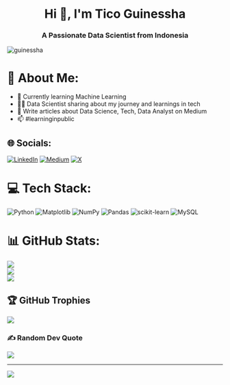 <h1 align="center">Hi 👋, I'm Tico Guinessha</h1>
<h3 align="center">A Passionate Data Scientist from Indonesia</h3>

<p align="left"> <img src="https://komarev.com/ghpvc/?username=guinessha&label=Profile%20views&color=0e75b6&style=flat" alt="guinessha" /> </p>

# 💫 About Me:
- 🌱 Currently learning Machine Learning<br><be>
- 👨‍💻 Data Scientist sharing about my journey and learnings in tech<br><be>
- 📝 Write articles about Data Science, Tech, Data Analyst on Medium<br><be>
- 📫 #learninginpublic


## 🌐 Socials:
[![LinkedIn](https://img.shields.io/badge/LinkedIn-%230077B5.svg?logo=linkedin&logoColor=white)](https://linkedin.com/in/ticoguinessha) [![Medium](https://img.shields.io/badge/Medium-12100E?logo=medium&logoColor=white)](https://medium.com/@Guinessha) [![X](https://img.shields.io/badge/X-black.svg?logo=X&logoColor=white)](https://x.com/guinessha_17) 

# 💻 Tech Stack:
![Python](https://img.shields.io/badge/python-3670A0?style=for-the-badge&logo=python&logoColor=ffdd54) ![Matplotlib](https://img.shields.io/badge/Matplotlib-%23ffffff.svg?style=for-the-badge&logo=Matplotlib&logoColor=black) ![NumPy](https://img.shields.io/badge/numpy-%23013243.svg?style=for-the-badge&logo=numpy&logoColor=white) ![Pandas](https://img.shields.io/badge/pandas-%23150458.svg?style=for-the-badge&logo=pandas&logoColor=white) ![scikit-learn](https://img.shields.io/badge/scikit--learn-%23F7931E.svg?style=for-the-badge&logo=scikit-learn&logoColor=white) ![MySQL](https://img.shields.io/badge/mysql-4479A1.svg?style=for-the-badge&logo=mysql&logoColor=white)
# 📊 GitHub Stats:
![](https://github-readme-stats.vercel.app/api?username=Guinessha&theme=dark&hide_border=false&include_all_commits=false&count_private=false)<br/>
![](https://github-readme-streak-stats.herokuapp.com/?user=Guinessha&theme=dark&hide_border=false)<br/>
![](https://github-readme-stats.vercel.app/api/top-langs/?username=Guinessha&theme=dark&hide_border=false&include_all_commits=false&count_private=false&layout=compact)

## 🏆 GitHub Trophies
![](https://github-profile-trophy.vercel.app/?username=Guinessha&theme=radical&no-frame=false&no-bg=true&margin-w=4)

### ✍️ Random Dev Quote
![](https://quotes-github-readme.vercel.app/api?type=horizontal&theme=radical)

---
[![](https://visitcount.itsvg.in/api?id=Guinessha&icon=0&color=0)](https://visitcount.itsvg.in)

<!-- Proudly created with GPRM ( https://gprm.itsvg.in ) -->
